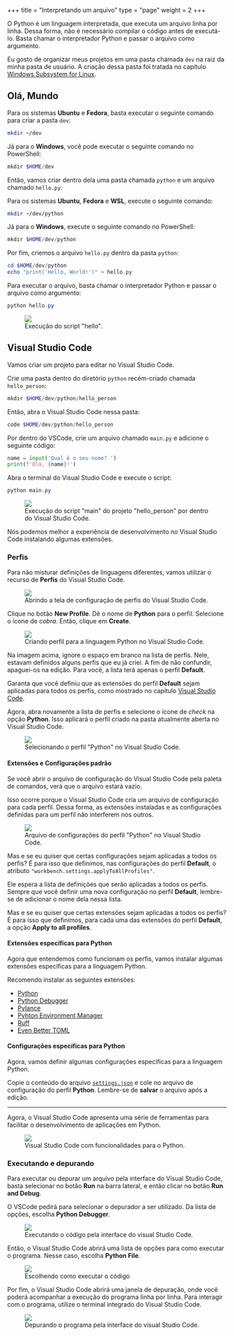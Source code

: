 +++
  title = "Interpretando um arquivo"
  type = "page"
  weight = 2
+++

O Python é um linguagem interpretada, que executa um arquivo linha por linha.
Dessa forma, não é necessário compilar o código antes de executá-lo.
Basta chamar o interpretador Python e passar o arquivo como argumento.

Eu gosto de organizar meus projetos em uma pasta chamada `dev` na raiz da minha pasta de usuário.
A criação dessa pasta foi tratada no capítulo [Windows Subsystem for Linux](/src/chapters/wsl/_index.md).

## Olá, Mundo

Para os sistemas **Ubuntu** e **Fedora**, basta executar o seguinte comando para criar a pasta `dev`:

```bash
mkdir ~/dev
```

Já para o **Windows**, você pode executar o seguinte comando no PowerShell:

```powershell
mkdir $HOME/dev
```

Então, vamos criar dentro dela uma pasta chamada `python` e um arquivo chamado `hello.py`:

Para os sistemas **Ubuntu**, **Fedora** e **WSL**, execute o seguinte comando:

```bash
mkdir ~/dev/python
```

Já para o **Windows**, execute o seguinte comando no PowerShell:

```powershell
mkdir $HOME/dev/python
```

Por fim, criemos o arquivo `hello.py` dentro da pasta `python`:

```powershell
cd $HOME/dev/python
echo "print('Hello, World!')" > hello.py
```

Para executar o arquivo, basta chamar o interpretador Python e passar o arquivo como argumento:

```powershell
python hello.py
```

<figure>
<img src="./hello.png" />
<figcaption>Execução do script "hello".</figcaption>
</figure>

## Visual Studio Code

Vamos criar um projeto para editar no Visual Studio Code.

Crie uma pasta dentro do diretório `python` recém-criado chamada `hello_person`:

```powershell
mkdir $HOME/dev/python/hello_person
```

Então, abra o Visual Studio Code nessa pasta:

```powershell
code $HOME/dev/python/hello_person
```

Por dentro do VSCode, crie um arquivo chamado `main.py` e adicione o seguinte código:

```python
name = input('Qual é o seu nome? ')
print(f'Olá, {name}!')
```

Abra o terminal do Visual Studio Code e execute o script:

```powershell
python main.py
```

<figure>
<img src="./hello_person.png" />
<figcaption>Execução do script "main" do projeto "hello_person" por dentro do Visual Studio Code.</figcaption>
</figure>

Nós podemos melhor a experiência de desenvolvimento no Visual Studio Code instalando algumas extensões.

### Perfis

Para não misturar definições de linguagens diferentes, vamos utilizar o recurso de **Perfis** do Visual Studio Code.

<figure>
<img src="./opening_profiles.png" />
<figcaption>Abrindo a tela de configuração de perfis do Visual Studio Code.</figcaption>
</figure>

Clique no botão **New Profile**.
Dê o nome de **Python** para o perfil.
Selecione o ícone de _cobra_.
Então, clique em **Create**.

<figure>
<img src="./creating_profile.png" />
<figcaption>Criando perfil para a linguagem Python no Visual Studio Code.</figcaption>
</figure>

Na imagem acima, ignore o espaço em branco na lista de perfis.
Nele, estavam definidos alguns perfis que eu já criei.
A fim de não confundir, apaguei-os na edição.
Para você, a lista terá apenas o perfil **Default**.

Garanta que você definiu que as extensões do perfil **Default** sejam aplicadas para todos os perfis, como mostrado no capítulo [Visual Studio Code](/src/chapters/vscode/_index.md#extensões).

Agora, abra novamente a lista de perfis e selecione o ícone de _check_ na opção **Python**.
Isso aplicará o perfil criado na pasta atualmente aberta no Visual Studio Code.

<figure>
<img src="./selecting_profile.png" />
<figcaption>Selecionando o perfil "Python" no Visual Studio Code.</figcaption>
</figure>

#### Extensões e Configurações padrão

Se você abrir o arquivo de configuração do Visual Studio Code pela paleta de comandos, verá que o arquivo estará vazio.

Isso ocorre porque o Visual Studio Code cria um arquivo de configuração para cada perfil.
Dessa forma, as extensões instaladas e as configurações definidas para um perfil não interferem nos outros.

<figure>
<img src="./empty_settings.png" />
<figcaption>Arquivo de configurações do perfil "Python" no Visual Studio Code.</figcaption>
</figure>

Mas e se eu quiser que certas configurações sejam aplicadas a todos os perfis?
É para isso que definimos, nas configurações do perfil **Default**, o atributo `"workbench.settings.applyToAllProfiles"`.

Ele espera a lista de definições que serão aplicadas a todos os perfis.
Sempre que você definir uma nova configuração no perfil **Default**, lembre-se de adicionar o nome dela nessa lista.

Mas e se eu quiser que certas extensões sejam aplicadas a todos os perfis?
É para isso que definimos, para cada uma das extensões do perfil **Default**, a opção **Apply to all profiles**.

#### Extensões específicas para Python

Agora que entendemos como funcionam os perfis, vamos instalar algumas extensões específicas para a linguagem Python.

Recomendo instalar as seguintes extensões:

- [Python](https://marketplace.visualstudio.com/items?itemName=ms-python.python)
- [Python Debugger](https://marketplace.visualstudio.com/items?itemName=ms-python.debugpy)
- [Pylance](https://marketplace.visualstudio.com/items?itemName=ms-python.vscode-pylance)
- [Pyhton Environment Manager](https://marketplace.visualstudio.com/items?itemName=donjayamanne.python-environment-manager)
- [Ruff](https://marketplace.visualstudio.com/items?itemName=charliermarsh.ruff)
- [Even Better TOML](https://marketplace.visualstudio.com/items?itemName=tamasfe.even-better-toml)

#### Configurações específicas para Python

Agora, vamos definir algumas configurações específicas para a linguagem Python.

Copie o conteúdo do arquivo [`settings.json`](settings.json) e cole no arquivo de configuração do perfil **Python**.
Lembre-se de **salvar** o arquivo após a edição.

---

Agora, o Visual Studio Code apresenta uma série de ferramentas para facilitar o desenvolvimento de aplicações em Python.

<figure>
<img src="./workspace.png" />
<figcaption>Visual Studio Code com funcionalidades para o Python.</figcaption>
</figure>

### Executando e depurando

Para executar ou depurar um arquivo pela interface do Visual Studio Code, basta selecionar no botão **Run** na barra lateral, e então clicar no botão **Run and Debug**.

O VSCode pedirá para selecionar o depurador a ser utilizado.
Da lista de opções, escolha **Python Debugger**.

<figure>
<img src="./launch.png" />
<figcaption>Executando o código pela interface do visual Studio Code.</figcaption>
</figure>

Então, o Visual Studio Code abrirá uma lista de opções para como executar o programa.
Nesse caso, escolha **Python File**.

<figure>
<img src="./select_launcher.png" />
<figcaption>Escolhendo como executar o código</figcaption>
</figure>

Por fim, o Visual Studio Code abrirá uma janela de depuração, onde você poderá acompanhar a execução do programa linha por linha.
Para interagir com o programa, utilize o terminal integrado do Visual Studio Code.

<figure>
<img src="./debug.png" />
<figcaption>Depurando o programa pela interface do visual Studio Code.</figcaption>
</figure>
